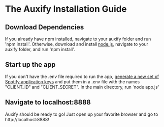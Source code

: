 # The Auxify Installation Guide

## Download Dependencies
If you already have npm installed, navigate to your auxify folder and run 'npm install'.
Otherwise, download and install [node.js](https://nodejs.org/en/download/), navigate to your auxify folder, and run 'npm install'.

## Start up the app
If you don't have the .env file required to run the app, [generate a new set of Spotify application keys](https://developer.spotify.com/my-applications/#!/applications) and put them in a .env file with the names "CLIENT_ID" and "CLIENT_SECRET".
In the main directory, run 'node app.js'

## Navigate to localhost:8888
Auxify should be ready to go! Just open up your favorite browser and go to http://localhost:8888!
